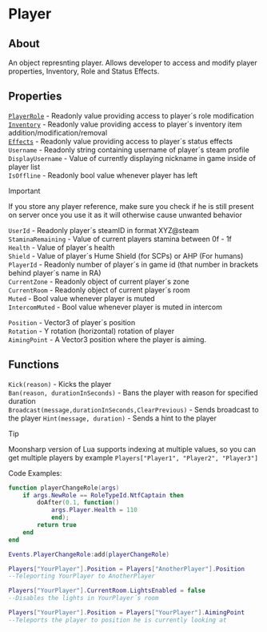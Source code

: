 # Player

## About
An object represnting player. Allows developer to access and modify player properties, Inventory, Role and Status Effects.<br>


## Properties
[`PlayerRole`](https://github.com/davidsebesta1/LuaLabPlugin/blob/master/Docs/Objects/Player/PlayerRole.md) - Readonly value providing access to player´s role modification<br>
[`Inventory`](https://github.com/davidsebesta1/LuaLabPlugin/blob/master/Docs/Objects/Player/PlayerInventory.md) - Readonly value providing access to player´s inventory item addition/modification/removal<br>
[`Effects`](https://github.com/davidsebesta1/LuaLabPlugin/blob/master/Docs/Objects/Player/PlayerEffects.md) - Readonly value providing access to player´s status effects<br>
`Username` - Readonly string containing username of player´s steam profile<br>
`DisplayUsername` - Value of currently displaying nickname in game inside of player list<br>
`IsOffline` - Readonly bool value whenever player has left<br>

> [!IMPORTANT]
> If you store any player reference, make sure you check if he is still present on server once you use it as it will otherwise cause unwanted behavior

`UserId` - Readonly player´s steamID in format XYZ@steam<br>
`StaminaRemaining` - Value of current players stamina between 0f - 1f<br>
`Health` - Value of player´s health<br>
`Shield` - Value of player´s Hume Shield (for SCPs) or AHP (For humans)<br>
`PlayerId` - Readonly number of player´s in game id (that number in brackets behind player´s name in RA)<br>
`CurrentZone` - Readonly object of current player´s zone<br>
`CurrentRoom` - Readonly object of current player´s room<br>
`Muted` - Bool value whenever player is muted<br>
`IntercomMuted` - Bool value whenever player is muted in intercom<br>

`Position` - Vector3 of player´s position<br>
`Rotation` - Y rotation (horizontal) rotation of player<br>
`AimingPoint` - A Vector3 position where the player is aiming.<br>

## Functions
`Kick(reason)` - Kicks the player<br>
`Ban(reason, durationInSeconds)` -  Bans the player with reason for specified duration<br>
`Broadcast(message,durationInSeconds,ClearPrevious)` - Sends broadcast to the player
`Hint(message, duration)` - Sends a hint to the player

> [!TIP]
> Moonsharp version of Lua supports indexing at multiple values, so you can get multiple players by example `Players["Player1", "Player2", "Player3"]`

Code Examples:

```lua
function playerChangeRole(args)
    if args.NewRole == RoleTypeId.NtfCaptain then
        doAfter(0.1, function()
            args.Player.Health = 110
            end);
        return true
    end
end

Events.PlayerChangeRole:add(playerChangeRole)
```

```lua
Players["YourPlayer"].Position = Players["AnotherPlayer"].Position
--Teleporting YourPlayer to AnotherPlayer
```

```lua
Players["YourPlayer"].CurrentRoom.LightsEnabled = false
--Disables the lights in YourPlayer´s room
```

```lua
Players["YourPlayer"].Position = Players["YourPlayer"].AimingPoint
--Teleports the player to position he is currently looking at
```
